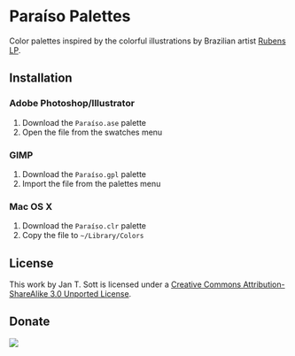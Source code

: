 # Paraíso Palettes

Color palettes inspired by the colorful illustrations by Brazilian artist [Rubens LP][1].

## Installation

### Adobe Photoshop/Illustrator

1. Download the `Paraíso.ase` palette
2. Open the file from the swatches menu


### GIMP
1. Download the `Paraíso.gpl` palette
2. Import the file from the palettes menu

### Mac OS X

1. Download the `Paraíso.clr` palette
2. Copy the file to `~/Library/Colors`

## License

This work by Jan T. Sott is licensed under a [Creative Commons Attribution-ShareAlike 3.0 Unported License][2].

## Donate

[<img src="https://raw.github.com/balupton/flattr-buttons/master/badge-89x18.gif" />][3]

[1]: http://www.rubenslp.com.br/
[2]: http://creativecommons.org/licenses/by-sa/3.0/deed.en_US
[3]: https://flattr.com/submit/auto?user_id=idleberg&url=https://github.com/idleberg/Paraiso-Color-Palettes/&title=Paraiso&20Color%20Scheme&description=A%29color%29scheme%29inspired%29by%29the%29colorful%29illustrations%29by%29Brazilian%29artist%29Rubens%29LP&language=en_GB&tags=palettes,color%20scheme,theme,syntax%20highlight,style-sheets&hidden=0&category=software